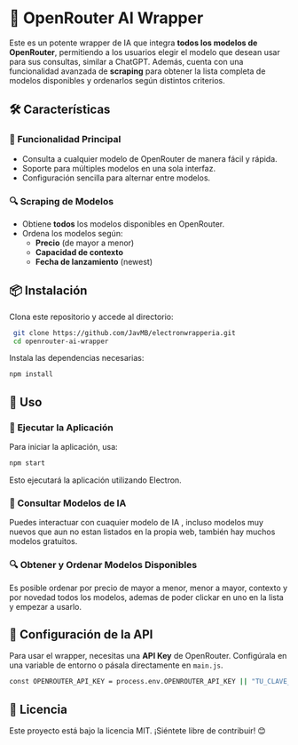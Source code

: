 # 🚀 OpenRouter AI Wrapper

Este es un potente wrapper de IA que integra **todos los modelos de OpenRouter**, permitiendo a los usuarios elegir el modelo que desean usar para sus consultas, similar a ChatGPT. Además, cuenta con una funcionalidad avanzada de **scraping** para obtener la lista completa de modelos disponibles y ordenarlos según distintos criterios.

## 🛠 Características

### 📌 Funcionalidad Principal
- Consulta a cualquier modelo de OpenRouter de manera fácil y rápida.
- Soporte para múltiples modelos en una sola interfaz.
- Configuración sencilla para alternar entre modelos.

### 🔍 Scraping de Modelos
- Obtiene **todos** los modelos disponibles en OpenRouter.
- Ordena los modelos según:
  - **Precio** (de mayor a menor)
  - **Capacidad de contexto**
  - **Fecha de lanzamiento** (newest)

## 📦 Instalación

Clona este repositorio y accede al directorio:

```bash
 git clone https://github.com/JavMB/electronwrapperia.git
 cd openrouter-ai-wrapper
```

Instala las dependencias necesarias:

```bash
npm install
```

## 🚀 Uso

### 🧠 Ejecutar la Aplicación

Para iniciar la aplicación, usa:

```bash
npm start
```

Esto ejecutará la aplicación utilizando Electron.

### 🧠 Consultar Modelos de IA
Puedes interactuar con cuaquier modelo de IA , incluso modelos muy nuevos que aun no estan listados en la propia web, también hay muchos modelos gratuitos.



### 🔍 Obtener y Ordenar Modelos Disponibles

Es posible ordenar por precio de mayor a menor, menor a mayor, contexto y por novedad todos los modelos, ademas de poder clickar en uno en la lista y empezar a usarlo.

## 🔑 Configuración de la API
Para usar el wrapper, necesitas una **API Key** de OpenRouter. Configúrala en una variable de entorno o pásala directamente en `main.js`.

```bash
const OPENROUTER_API_KEY = process.env.OPENROUTER_API_KEY || "TU_CLAVE_API_DE_OPENROUTER";
```



## 📜 Licencia
Este proyecto está bajo la licencia MIT. ¡Siéntete libre de contribuir! 😊

